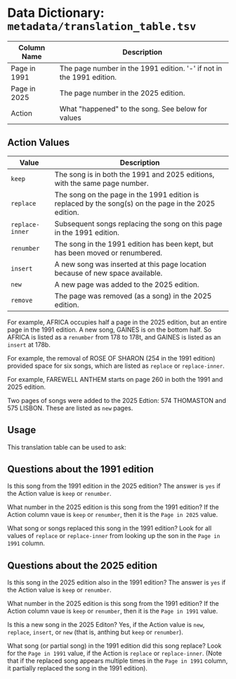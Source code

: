 # Data Dictionary: `metadata/translation_table.tsv`

| Column Name  | Description                                                          |
| ------------ | -------------------------------------------------------------------- |
| Page in 1991 | The page number in the 1991 edition. '-' if not in the 1991 edition. |
| Page in 2025 | The page number in the 2025 edition.                                 |
| Action       | What "happened" to the song. See below for values                    |

## Action Values

| Value           | Description                                                                                          |
| --------------- | ---------------------------------------------------------------------------------------------------- |
| `keep`          | The song is in both the 1991 and 2025 editions, with the same page number.                           |
| `replace`       | The song on the page in the 1991 edition is replaced by the song(s) on the page in the 2025 edition. |
| `replace-inner` | Subsequent songs replacing the song on this page in the 1991 edition.                                |
| `renumber`      | The song in the 1991 edition has been kept, but has been moved or renumbered.                        |
| `insert`        | A new song was inserted at this page location because of new space available.                        |
| `new`           | A new page was added to the 2025 edition.                                                            |
| `remove`        | The page was removed (as a song) in the 2025 edition.                                                |

For example, AFRICA occupies half a page in the 2025 edition, but an entire page in the 1991 edition. A new song, GAINES is on the bottom half. So AFRICA is listed as a `renumber` from 178 to 178t, and GAINES is listed as an `insert` at 178b.

For example, the removal of ROSE OF SHARON (254 in the 1991 edition) provided space for six songs, which are listed as `replace` or `replace-inner`.

For example, FAREWELL ANTHEM starts on page 260 in both the 1991 and 2025 edition.

Two pages of songs were added to the 2025 Edtion: 574 THOMASTON and 575 LISBON. These are listed as `new` pages.

## Usage

This translation table can be used to ask:

## Questions about the 1991 edition

Is this song from the 1991 edition in the 2025 edition? The answer is `yes` if the Action value is `keep` or `renumber`.

What number in the 2025 edition is this song from the 1991 edition? If the Action column vaue is `keep` or `renumber`, then it is the `Page in 2025` value.

What song or songs replaced this song in the 1991 edition? Look for all values of `replace` or `replace-inner` from looking up the son in the `Page in 1991` column.

## Questions about the 2025 edition

Is this song in the 2025 edition also in the 1991 edition? The answer is `yes` if the Action value is `keep` or `renumber`.

What number in the 2025 edition is this song from the 1991 edition? If the Action column vaue is `keep` or `renumber`, then it is the `Page in 1991` value.

Is this a new song in the 2025 Editon? Yes, if the Action value is `new`, `replace`, `insert`, or `new` (that is, anthing but `keep` or `renumber`).

What song (or partial song) in the 1991 edition did this song replace? Look for the `Page in 1991` value, if the Action is `replace` or `replace-inner`. (Note that if the replaced song appears multiple times in the `Page in 1991` column, it partially replaced the song in the 1991 edition).
